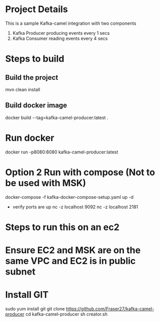 
# Project Details
This is a sample Kafka-camel integration with two components

1. Kafka Producer producing events every 1 secs
2. Kafka Consumer reading events every 4 secs

# Steps to build

## Build the project
mvn clean install

## Build docker image
docker build --tag=kafka-camel-producer:latest .

# Run docker
docker run -p8080:8080 kafka-camel-producer:latest

# Option 2 Run with compose (Not to be used with MSK)
docker-compose -f kafka-docker-compose-setup.yaml up -d

- verify ports are up
nc -z localhost 9092 
nc -z localhost 2181 


# Steps to run this on an ec2
# Ensure EC2 and MSK are on the same VPC and EC2 is in public subnet
# Install GIT
sudo yum install git
git clone https://github.com/Fraser27/kafka-camel-producer
cd kafka-camel-producer
sh creator.sh